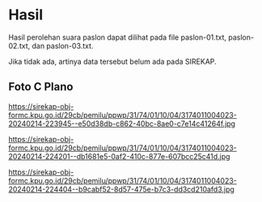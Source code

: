 # Hasil

Hasil perolehan suara paslon dapat dilihat pada file paslon-01.txt, paslon-02.txt, dan paslon-03.txt.

Jika tidak ada, artinya data tersebut belum ada pada SIREKAP.

## Foto C Plano

https://sirekap-obj-formc.kpu.go.id/29cb/pemilu/ppwp/31/74/01/10/04/3174011004023-20240214-223945--e50d38db-c862-40bc-8ae0-c7e14c41264f.jpg

https://sirekap-obj-formc.kpu.go.id/29cb/pemilu/ppwp/31/74/01/10/04/3174011004023-20240214-224201--db1681e5-0af2-410c-877e-607bcc25c41d.jpg

https://sirekap-obj-formc.kpu.go.id/29cb/pemilu/ppwp/31/74/01/10/04/3174011004023-20240214-224404--b9cabf52-8d57-475e-b7c3-dd3cd210afd3.jpg

